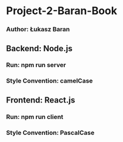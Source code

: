 # Project-2-Baran-Book

### Author: Łukasz Baran

## Backend: Node.js

### Run: npm run server

### Style Convention: camelCase

## Frontend: React.js

### Run: npm run client

### Style Convention: PascalCase
